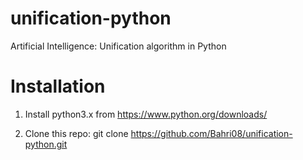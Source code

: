 # unification-python
Artificial Intelligence: Unification algorithm in Python

# Installation
1. Install python3.x from https://www.python.org/downloads/

2. Clone this repo:
git clone https://github.com/Bahri08/unification-python.git




